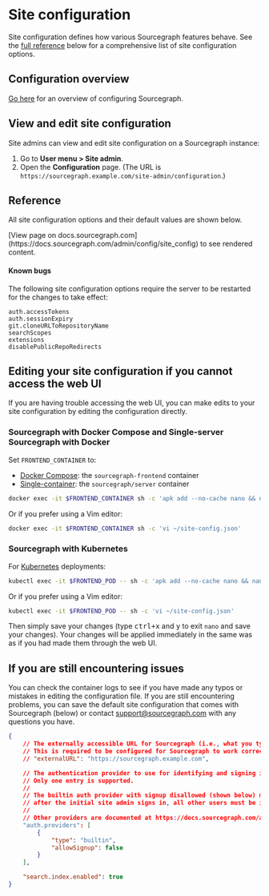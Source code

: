 # Site configuration

Site configuration defines how various Sourcegraph features behave. See the [full reference](#reference) below for a comprehensive list of site configuration options.

## Configuration overview

[Go here](index.md) for an overview of configuring Sourcegraph.

## View and edit site configuration

Site admins can view and edit site configuration on a Sourcegraph instance:

1. Go to **User menu > Site admin**.
1. Open the **Configuration** page. (The URL is `https://sourcegraph.example.com/site-admin/configuration`.)

## Reference

All site configuration options and their default values are shown below.

<div markdown-func=jsonschemadoc jsonschemadoc:path="admin/config/site.schema.json">[View page on docs.sourcegraph.com](https://docs.sourcegraph.com/admin/config/site_config) to see rendered content.</div>

#### Known bugs

The following site configuration options require the server to be restarted for the changes to take effect:

```
auth.accessTokens
auth.sessionExpiry
git.cloneURLToRepositoryName
searchScopes
extensions
disablePublicRepoRedirects
```

## Editing your site configuration if you cannot access the web UI

If you are having trouble accessing the web UI, you can make edits to your site configuration by editing the configuration directly.

### Sourcegraph with Docker Compose and Single-server Sourcegraph with Docker

Set `FRONTEND_CONTAINER` to:

- [Docker Compose](../install/docker-compose/index.md): the `sourcegraph-frontend` container
- [Single-container](../install/docker/index.md): the `sourcegraph/server` container

```sh
docker exec -it $FRONTEND_CONTAINER sh -c 'apk add --no-cache nano && nano ~/site-config.json'
```

Or if you prefer using a Vim editor:

```sh
docker exec -it $FRONTEND_CONTAINER sh -c 'vi ~/site-config.json'
```

### Sourcegraph with Kubernetes

For [Kubernetes](../install/kubernetes/index.md) deployments:

```sh
kubectl exec -it $FRONTEND_POD -- sh -c 'apk add --no-cache nano && nano ~/site-config.json'
```

Or if you prefer using a Vim editor:

```sh
kubectl exec -it $FRONTEND_POD -- sh -c 'vi ~/site-config.json'
```

Then simply save your changes (type <kbd>ctrl+x</kbd> and <kbd>y</kbd> to exit `nano` and save your changes). Your changes will be applied immediately in the same was as if you had made them through the web UI.

## If you are still encountering issues

You can check the container logs to see if you have made any typos or mistakes in editing the configuration file. If you are still encountering problems, you can save the default site configuration that comes with Sourcegraph (below) or contact support@sourcegraph.com with any questions you have.

```json
{
	// The externally accessible URL for Sourcegraph (i.e., what you type into your browser)
	// This is required to be configured for Sourcegraph to work correctly.
	// "externalURL": "https://sourcegraph.example.com",

	// The authentication provider to use for identifying and signing in users.
	// Only one entry is supported.
	//
	// The builtin auth provider with signup disallowed (shown below) means that
	// after the initial site admin signs in, all other users must be invited.
	//
	// Other providers are documented at https://docs.sourcegraph.com/admin/auth.
	"auth.providers": [
		{
			"type": "builtin",
			"allowSignup": false
		}
	],

	"search.index.enabled": true
}
```
